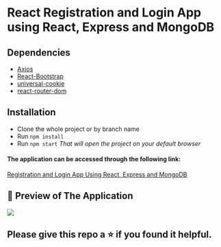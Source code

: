 # React Registration and Login App using React, Express and MongoDB


## Dependencies
* [Axios](https://www.npmjs.com/package/axios)
* [React-Bootstrap](https://react-bootstrap.github.io/)
* [universal-cookie](https://www.npmjs.com/package/universal-cookie)
* [react-router-dom](https://www.npmjs.com/package/react-router-dom)

## Installation
* Clone the whole project or by branch name
* Run ``npm install``
* Run ``npm start``
*That will open the project on your default browser*

#### The application can be accessed through the following link:
[Registration and Login App Using React, Express and MongoDB](https://react-auth-app.netlify.app/)


 ## 🚀 Preview of The Application

<img src="https://i.imgur.com/I0S3fzE.gif"/>

## Please give this repo a ⭐ if you found it helpful.
